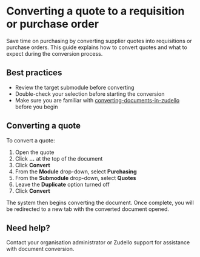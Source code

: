 # Converting a quote to a requisition or purchase order

Save time on purchasing by converting supplier quotes into requisitions or purchase orders. This guide explains how to convert quotes and what to expect during the conversion process.

## Best practices

- Review the target submodule before converting
- Double-check your selection before starting the conversion
- Make sure you are familiar with [converting-documents-in-zudello](../document-management/converting-documents-in-zudello.md) before you begin

## Converting a quote

To convert a quote:

1. Open the quote
2. Click **...** at the top of the document
3. Click **Convert**
4. From the **Module** drop-down, select **Purchasing**
5. From the **Submodule** drop-down, select **Quotes**
6. Leave the **Duplicate** option turned off
7. Click **Convert**

The system then begins converting the document. Once complete, you will be redirected to a new tab with the converted document opened. 

## Need help?

Contact your organisation administrator or Zudello support for assistance with document conversion.